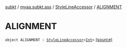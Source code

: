 [subkt](../../index.md) / [myaa.subkt.ass](../index.md) / [StyleLineAccessor](index.md) / [ALIGNMENT](./-a-l-i-g-n-m-e-n-t.md)

# ALIGNMENT

`object ALIGNMENT : `[`StyleLineAccessor`](index.md)`<`[`Int`](https://kotlinlang.org/api/latest/jvm/stdlib/kotlin/-int/index.html)`>` [(source)](https://github.com/Myaamori/SubKt/blob/0.1.10/src/main/kotlin/myaa/subkt/ass/parser.kt#L517)